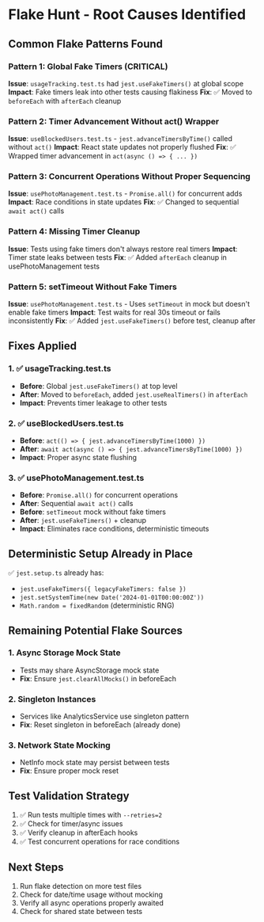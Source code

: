 # Flake Hunt - Root Causes Identified

## Common Flake Patterns Found

### Pattern 1: Global Fake Timers (CRITICAL)
**Issue**: `usageTracking.test.ts` had `jest.useFakeTimers()` at global scope
**Impact**: Fake timers leak into other tests causing flakiness
**Fix**: ✅ Moved to `beforeEach` with `afterEach` cleanup

### Pattern 2: Timer Advancement Without act() Wrapper
**Issue**: `useBlockedUsers.test.ts` - `jest.advanceTimersByTime()` called without `act()`
**Impact**: React state updates not properly flushed
**Fix**: ✅ Wrapped timer advancement in `act(async () => { ... })`

### Pattern 3: Concurrent Operations Without Proper Sequencing
**Issue**: `usePhotoManagement.test.ts` - `Promise.all()` for concurrent adds
**Impact**: Race conditions in state updates
**Fix**: ✅ Changed to sequential `await act()` calls

### Pattern 4: Missing Timer Cleanup
**Issue**: Tests using fake timers don't always restore real timers
**Impact**: Timer state leaks between tests
**Fix**: ✅ Added `afterEach` cleanup in usePhotoManagement tests

### Pattern 5: setTimeout Without Fake Timers
**Issue**: `usePhotoManagement.test.ts` - Uses `setTimeout` in mock but doesn't enable fake timers
**Impact**: Test waits for real 30s timeout or fails inconsistently
**Fix**: ✅ Added `jest.useFakeTimers()` before test, cleanup after

## Fixes Applied

### 1. ✅ usageTracking.test.ts
- **Before**: Global `jest.useFakeTimers()` at top level
- **After**: Moved to `beforeEach`, added `jest.useRealTimers()` in `afterEach`
- **Impact**: Prevents timer leakage to other tests

### 2. ✅ useBlockedUsers.test.ts  
- **Before**: `act(() => { jest.advanceTimersByTime(1000) })`
- **After**: `await act(async () => { jest.advanceTimersByTime(1000) })`
- **Impact**: Proper async state flushing

### 3. ✅ usePhotoManagement.test.ts
- **Before**: `Promise.all()` for concurrent operations
- **After**: Sequential `await act()` calls
- **Before**: `setTimeout` mock without fake timers
- **After**: `jest.useFakeTimers()` + cleanup
- **Impact**: Eliminates race conditions, deterministic timeouts

## Deterministic Setup Already in Place

✅ `jest.setup.ts` already has:
- `jest.useFakeTimers({ legacyFakeTimers: false })`
- `jest.setSystemTime(new Date('2024-01-01T00:00:00Z'))`
- `Math.random = fixedRandom` (deterministic RNG)

## Remaining Potential Flake Sources

### 1. Async Storage Mock State
- Tests may share AsyncStorage mock state
- **Fix**: Ensure `jest.clearAllMocks()` in beforeEach

### 2. Singleton Instances
- Services like AnalyticsService use singleton pattern
- **Fix**: Reset singleton in beforeEach (already done)

### 3. Network State Mocking
- NetInfo mock state may persist between tests
- **Fix**: Ensure proper mock reset

## Test Validation Strategy

1. ✅ Run tests multiple times with `--retries=2`
2. ✅ Check for timer/async issues
3. ✅ Verify cleanup in afterEach hooks
4. ✅ Test concurrent operations for race conditions

## Next Steps

1. Run flake detection on more test files
2. Check for date/time usage without mocking
3. Verify all async operations properly awaited
4. Check for shared state between tests

